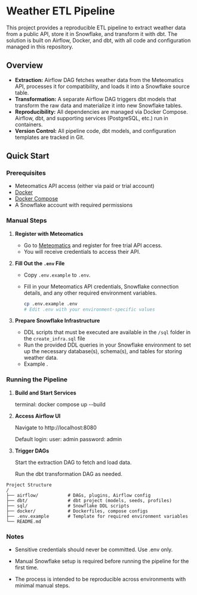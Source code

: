 # Weather ETL Pipeline

This project provides a reproducible ETL pipeline to extract weather data from a public API, store it in Snowflake, and transform it with dbt. The solution is built on Airflow, Docker, and dbt, with all code and configuration managed in this repository.

## Overview

- **Extraction:** Airflow DAG fetches weather data from the Meteomatics API, processes it for compatibility, and loads it into a Snowflake source table.
- **Transformation:** A separate Airflow DAG triggers dbt models that transform the raw data and materialize it into new Snowflake tables.
- **Reproducibility:** All dependencies are managed via Docker Compose. Airflow, dbt, and supporting services (PostgreSQL, etc.) run in containers.
- **Version Control:** All pipeline code, dbt models, and configuration templates are tracked in Git.

## Quick Start

### Prerequisites

- Meteomatics API access (either via paid or trial account)
- [Docker](https://www.docker.com/products/docker-desktop)
- [Docker Compose](https://docs.docker.com/compose/)
- A Snowflake account with required permissions

### Manual Steps

1. **Register with Meteomatics**

   - Go to [Meteomatics](https://www.meteomatics.com/en/api/try-api/) and register for free trial API access.
   - You will receive credentials to access their API.

2. **Fill Out the `.env` File**

   - Copy `.env.example` to `.env`.
   - Fill in your Meteomatics API credentials, Snowflake connection details, and any other required environment variables.

     ```bash
     cp .env.example .env
     # Edit .env with your environment-specific values
     ```

3. **Prepare Snowflake Infrastructure**

   - DDL scripts that must be executed are available in the `/sql` folder in the `create_infra.sql` file
   - Run the provided DDL queries in your Snowflake environment to set up the necessary database(s), schema(s), and tables for storing weather data.
   - Example .

### Running the Pipeline

1. **Build and Start Services**

   terminal: docker compose up --build

2. **Access Airflow UI**

    Navigate to http://localhost:8080

    Default login:
        user: admin
        password: admin

3. **Trigger DAGs**

    Start the extraction DAG to fetch and load data.

    Run the dbt transformation DAG as needed.

```
Project Structure
/
├── airflow/           # DAGs, plugins, Airflow config
├── dbt/               # dbt project (models, seeds, profiles)
├── sql/               # Snowflake DDL scripts
├── docker/            # Dockerfiles, compose configs
├── .env.example       # Template for required environment variables
└── README.md
```

### Notes
   - Sensitive credentials should never be committed. Use .env only.

   - Manual Snowflake setup is required before running the pipeline for the first time.

   - The process is intended to be reproducible across environments with minimal manual steps.